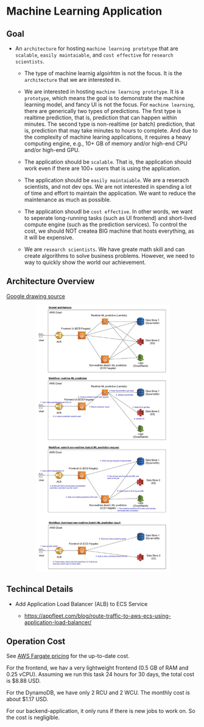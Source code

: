 # Machine Learning Application

## Goal

- An `architecture` for hosting `machine learning prototype` that are `scalable`, `easily maintaiable`, and `cost effective` for `research scientists`.

  - The type of machine learnig algoirhtm is not the focus. It is the `architecture` that we are interested in.

  - We are interested in hosting `machine learning prototype`. It is a `prototype`, which means the goal is to demonstrate the machine learning model, and fancy UI is not the focus. For `machine learning`, there are generically two types of predictions. The first type is realtime prediction, that is, prediction that can happen within minutes. The second type is non-realtime (or batch) prediction, that is, prediction that may take minutes to hours to complete. And due to the complexity of machine learing applications, it requires a heavy computing engine, e.g., 10+ GB of memory and/or high-end CPU and/or high-end GPU.

  - The application should be `scalable`. That is, the application should work even if there are 100+ users that is using the application.

  - The application should be `easily maintaiable`. We are a reserach scientists, and not dev ops. We are not interested in spending a lot of time and effort to maintain the application. We want to reduce the maintenance as much as possible.

  - The application shoudl be `cost effective`. In other words, we want to seperate long-running tasks (such as UI frontend) and short-lived compute engine (such as the prediction services). To control the cost, we should NOT createa BIG machine that hosts everything, as it will be expensive.

  - We are `research scientists`. We have greate math skill and can create algorithms to solve business problems. However, we need to way to quickly show the world our achievement.


## Architecture Overview

[Google drawing source](https://docs.google.com/drawings/d/1XFEogSXvjYJVDbUxh9cotJs3w1R5XU13H00o495ZPfk/edit?usp=sharing)

<p align="center"><img src="ml-app-architecture.jpg" height="700px" /></p>


## Techincal Details

- Add Application Load Balancer (ALB) to ECS Service

    - https://appfleet.com/blog/route-traffic-to-aws-ecs-using-application-load-balancer/

## Operation Cost

See [AWS Fargate pricing](https://aws.amazon.com/fargate/pricing/) for the up-to-date cost.

For the frontend, we hav a very lightweight frontend (0.5 GB of RAM and 0.25 vCPU). Assuming we run this task 24 hours for 30 days, the total cost is $8.88 USD.

For the DynamoDB, we have only 2 RCU and 2 WCU. The monthly cost is about $1.17 USD.

For our backend-application, it only runs if there is new jobs to work on. So the cost is negligible.
